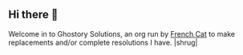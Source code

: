 ## Hi there 👋

Welcome in to Ghostory Solutions, an org run by [French Cat](https://frcat.xyz) to make replacements and/or complete resolutions I have. |shrug|

